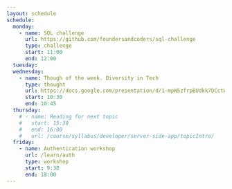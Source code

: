 ```yaml
---
layout: schedule
schedule:
  monday:
    - name: SQL challenge
      url: https://github.com/foundersandcoders/sql-challenge
      type: challenge
      start: 11:00
      end: 12:00
  tuesday:
  wednesday:
    - name: Though of the week. Diversity in Tech
      type: thought    
      url: https://docs.google.com/presentation/d/1-mpW5zfrpBUdkk7DCctWZjcLzDD9VGrx-X4fF469rsg/edit#slide=id.g25e05124422_0_0
      start: 10:30
      end: 10:45
  thursday:
    # - name: Reading for next topic
    #   start: 15:30
    #   end: 16:00
    #   url: /course/syllabus/developer/server-side-app/topicIntro/
  friday:
    - name: Authentication workshop
      url: /learn/auth
      type: workshop
      start: 9:30
      end: 18:00
---
```

